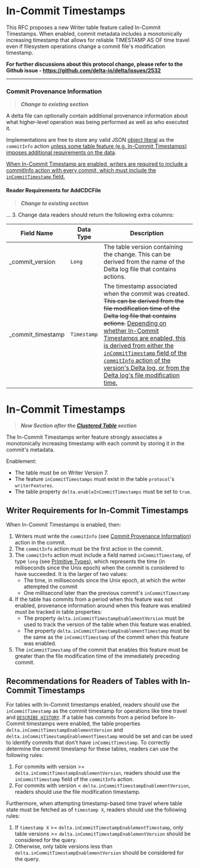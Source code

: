# In-Commit Timestamps

This RFC proposes a new Writer table feature called In-Commit Timestamps. When enabled, commit metadata includes a monotonically increasing timestamp that allows for reliable TIMESTAMP AS OF time travel even if filesystem operations change a commit file's modification timestamp.

**For further discussions about this protocol change, please refer to the Github issue - https://github.com/delta-io/delta/issues/2532**

--------


### Commit Provenance Information
> ***Change to existing section***

A delta file can optionally contain additional provenance information about what higher-level operation was being performed as well as who executed it.

Implementations are free to store any valid JSON [object literal](https://www.w3schools.com/js/js_json_objects.asp) as the `commitInfo` action <ins>unless some table feature (e.g. [In-Commit Timestamps](#in-commit-timestamps)) imposes additional requirements on the data</ins>.

<ins>When In-Commit Timestamp are enabled, writers are required to include a commitInfo action with every commit, which must include the `inCommitTimestamp` field.</ins>

#### Reader Requirements for AddCDCFile
> ***Change to existing section***

...
3. Change data readers should return the following extra columns:

Field Name | Data Type | Description
-|-|-
_commit_version|`Long`| The table version containing the change. This can be derived from the name of the Delta log file that contains actions.
_commit_timestamp|`Timestamp`| The timestamp associated when the commit was created. ~~This can be derived from the file modification time of the Delta log file that contains actions.~~ <ins>Depending on whether [In-Commit Timestamps](#in-commit-timestamps) are enabled, this is derived from either the `inCommitTimestamp` field of the `commitInfo` action of the version's Delta log, or from the Delta log's file modification time.</ins>

# In-Commit Timestamps
> ***New Section after the [Clustered Table](#clustered-table) section***

The In-Commit Timestamps writer feature strongly associates a monotonically increasing timestamp with each commit by storing it in the commit's metadata.

Enablement:
- The table must be on Writer Version 7.
- The feature `inCommitTimestamps` must exist in the table `protocol`'s `writerFeatures`.
- The table property `delta.enableInCommitTimestamps` must be set to `true`.

## Writer Requirements for In-Commit Timestamps

When In-Commit Timestamps is enabled, then:
1. Writers must write the `commitInfo` (see [Commit Provenance Information](#commit-provenance-information)) action in the commit.
2. The `commitInfo` action must be the first action in the commit.
3. The `commitInfo` action must include a field named `inCommitTimestamp`, of type `long` (see [Primitive Types](#primitive-types)), which represents the time (in milliseconds since the Unix epoch) when the commit is considered to have succeeded. It is the larger of two values:
   - The time, in milliseconds since the Unix epoch, at which the writer attempted the commit
   - One millisecond later than the previous commit's `inCommitTimestamp`
4. If the table has commits from a period when this feature was not enabled, provenance information around when this feature was enabled must be tracked in table properties:
   - The property `delta.inCommitTimestampEnablementVersion` must be used to track the version of the table when this feature was enabled.
   - The property `delta.inCommitTimestampEnablementTimestamp` must be the same as the `inCommitTimestamp` of the commit when this feature was enabled.
5. The `inCommitTimestamp` of the commit that enables this feature must be greater than the file modification time of the immediately preceding commit.

## Recommendations for Readers of Tables with In-Commit Timestamps

For tables with In-Commit timestamps enabled, readers should use the `inCommitTimestamp` as the commit timestamp for operations like time travel and [`DESCRIBE HISTORY`](https://docs.delta.io/latest/delta-utility.html#retrieve-delta-table-history).
If a table has commits from a period before In-Commit timestamps were enabled, the table properties `delta.inCommitTimestampEnablementVersion` and `delta.inCommitTimestampEnablementTimestamp` would be set and can be used to identify commits that don't have `inCommitTimestamp`.
To correctly determine the commit timestamp for these tables, readers can use the following rules:
1. For commits with version >= `delta.inCommitTimestampEnablementVersion`, readers should use the `inCommitTimestamp` field of the `commitInfo` action.
2. For commits with version < `delta.inCommitTimestampEnablementVersion`, readers should use the file modification timestamp.

Furthermore, when attempting timestamp-based time travel where table state must be fetched as of `timestamp X`, readers should use the following rules:
1. If `timestamp X` >= `delta.inCommitTimestampEnablementTimestamp`, only table versions >= `delta.inCommitTimestampEnablementVersion` should be considered for the query.
2. Otherwise, only table versions less than `delta.inCommitTimestampEnablementVersion` should be considered for the query.
